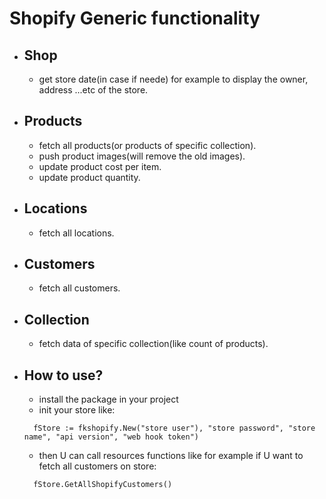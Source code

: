 # Shopify Generic functionality

- ## Shop

  - get store date(in case if neede) for example to display the
  owner, address ...etc of the store.

- ## Products

  - fetch all products(or products of specific collection).
  - push product images(will remove the old images).
  - update product cost per item.
  - update product quantity.

- ## Locations

  - fetch all locations.

- ## Customers

  - fetch all customers.

- ## Collection

  - fetch data of specific collection(like count of products).

- ## How to use?
  
  - install the package in your project
  - init your store like:
  
  ```golang
    fStore := fkshopify.New("store user"), "store password", "store name", "api version", "web hook token")
  ```
  
  - then U can call resources functions like for example if U want to fetch all customers on store:

  ```golang
    fStore.GetAllShopifyCustomers() 
  ```
